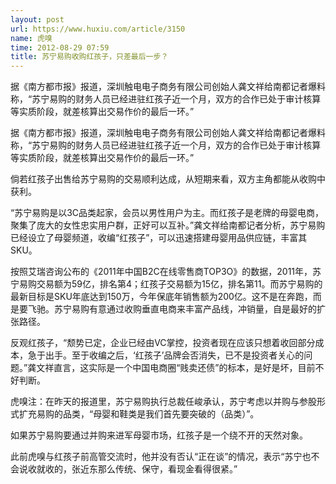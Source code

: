 ```yaml
---
layout: post
url: https://www.huxiu.com/article/3150
name: 虎嗅
time: 2012-08-29 07:59
title: 苏宁易购收购红孩子，只差最后一步？
---
```

据《南方都市报》报道，深圳触电电子商务有限公司创始人龚文祥给南都记者爆料称，“苏宁易购的财务人员已经进驻红孩子近一个月，双方的合作已处于审计核算等实质阶段，就差核算出交易作价的最后一环。”

据《南方都市报》报道，深圳触电电子商务有限公司创始人龚文祥给南都记者爆料称，“苏宁易购的财务人员已经进驻红孩子近一个月，双方的合作已处于审计核算等实质阶段，就差核算出交易作价的最后一环。”

倘若红孩子出售给苏宁易购的交易顺利达成，从短期来看，双方主角都能从收购中获利。

“苏宁易购是以3C品类起家，会员以男性用户为主。而红孩子是老牌的母婴电商，聚集了庞大的女性忠实用户群，正好可以互补。”龚文祥给南都记者分析，苏宁易购已经设立了母婴频道，收编“红孩子”，可以迅速搭建母婴用品供应链，丰富其SKU。

按照艾瑞咨询公布的《2011年中国B2C在线零售商TOP3O》的数据，2011年，苏宁易购交易额为59亿，排名第4；红孩子交易额为15亿，排名第11。而苏宁易购的最新目标是SKU年底达到150万，今年保底年销售额为200亿。这不是在奔跑，而是要飞驰。苏宁易购有意通过收购垂直电商来丰富产品线，冲销量，自是最好的扩张路径。

反观红孩子，“颓势已定，企业已经由VC掌控，投资者现在应该只想着收回部分成本，急于出手。至于收编之后，‘红孩子’品牌会否消失，已不是投资者关心的问题。”龚文祥直言，这实际是一个中国电商圈“贱卖还债”的标本，是好是坏，目前不好判断。

虎嗅注：在昨天的报道里，苏宁易购执行总裁任峻承认，苏宁考虑以并购与参股形式扩充易购的品类，“母婴和鞋类是我们首先要突破的（品类）”。

如果苏宁易购要通过并购来进军母婴市场，红孩子是一个绕不开的天然对象。

此前虎嗅与红孩子前高管交流时，他并没有否认“正在谈”的情况，表示“苏宁也不会说收就收的，张近东那么传统、保守，看现金看得很紧。”


